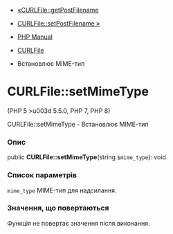 - [«CURLFile::getPostFilename](curlfile.getpostfilename.md)
- [CURLFile::setPostFilename »](curlfile.setpostfilename.md)

- [PHP Manual](index.md)
- [CURLFile](class.curlfile.md)
- Встановлює MIME-тип

# CURLFile::setMimeType

(PHP 5 \>u003d 5.5.0, PHP 7, PHP 8)

CURLFile::setMimeType - Встановлює MIME-тип

### Опис

public **CURLFile::setMimeType**(string `$mime_type`): void

### Список параметрів

`mime_type`
MIME-тип для надсилання.

### Значення, що повертаються

Функція не повертає значення після виконання.
